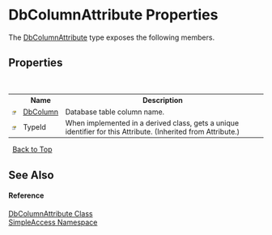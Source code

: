 # DbColumnAttribute Properties
 

The <a href="T_SimpleAccess_DbColumnAttribute">DbColumnAttribute</a> type exposes the following members.


## Properties
&nbsp;<table><tr><th></th><th>Name</th><th>Description</th></tr><tr><td>![Public property](media/pubproperty.gif "Public property")</td><td><a href="P_SimpleAccess_DbColumnAttribute_DbColumn">DbColumn</a></td><td>
Database table column name.</td></tr><tr><td>![Public property](media/pubproperty.gif "Public property")</td><td>TypeId</td><td>
When implemented in a derived class, gets a unique identifier for this Attribute.
 (Inherited from Attribute.)</td></tr></table>&nbsp;
<a href="#dbcolumnattribute-properties">Back to Top</a>

## See Also


#### Reference
<a href="T_SimpleAccess_DbColumnAttribute">DbColumnAttribute Class</a><br /><a href="N_SimpleAccess">SimpleAccess Namespace</a><br />